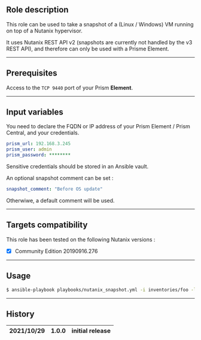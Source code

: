## Role description

This role can be used to take a snapshot of a (Linux / Windows) VM running on top of a Nutanix hypervisor.

It uses Nutanix REST API v2 (snapshots are currently not handled by the v3 REST API), and therefore can only be used with a Prisme Element.

------

## Prerequisites

Access to the `TCP 9440` port of your Prism **Element**. 

------

## Input variables

You need to declare the FQDN or IP address of your Prism Element / Prism Central, and your credentials.

```yaml
prism_url: 192.168.3.245
prism_user: admin
prism_password: ********
```

Sensitive credentials should be stored in an Ansible vault.

An optional snapshot comment can be set :

```yaml
snapshot_comment: "Before OS update"
```

Otherwiwe, a default comment will be used.

------

## Targets compatibility

This role has been tested on the following Nutanix versions :
- [x] Community Edition 20190916.276

------

## Usage

```bash
$ ansible-playbook playbooks/nutanix_snapshot.yml -i inventories/foo -l bar
```

------

## History

| 2021/10/29 | 1.0.0 | initial release                                           |
| ---------- | ----- | --------------------------------------------------------- |
